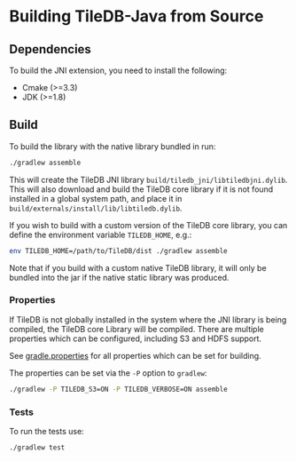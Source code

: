 # Building TileDB-Java from Source

## Dependencies

To build the JNI extension, you need to install the following:

* Cmake (>=3.3)
* JDK (>=1.8)

## Build

To build the library with the native library bundled in run:

```bash
./gradlew assemble
```

This will create the TileDB JNI library `build/tiledb_jni/libtiledbjni.dylib`. This will also download and build the TileDB core library if it is not found installed in a global system path, and place it in `build/externals/install/lib/libtiledb.dylib`.

If you wish to build with a custom version of the TileDB core library, you can define the environment variable `TILEDB_HOME`, e.g.:

```bash
env TILEDB_HOME=/path/to/TileDB/dist ./gradlew assemble
```

Note that if you build with a custom native TileDB library, it will only be bundled into the jar if the native static library was produced.

### Properties

If TileDB is not globally installed in the system where the JNI library is being compiled, the TileDB core Library will be compiled. There are multiple properties which can be configured, including S3 and HDFS support.

See [gradle.properties](https://github.com/TileDB-Inc/TileDB-Java/blob/master/gradle.properties) for all properties which can be set for building.

The properties can be set via the `-P` option to `gradlew`:

```bash
./gradlew -P TILEDB_S3=ON -P TILEDB_VERBOSE=ON assemble
```

### Tests

To run the tests use:

```bash
./gradlew test
```

